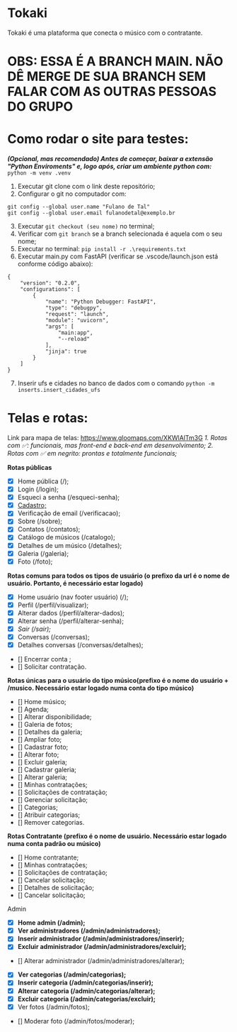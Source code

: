# Tokaki
Tokaki é uma plataforma que conecta o músico com o contratante. 

# OBS: ESSA É A BRANCH MAIN. NÃO DÊ MERGE DE SUA BRANCH SEM FALAR COM AS OUTRAS PESSOAS DO GRUPO

# Como rodar o site para testes:
_**(Opcional, mas recomendado) Antes de começar, baixar a extensão "Python Enviroments" e, logo após,  criar um ambiente python com:**_ ``` python -m venv .venv```
1. Executar git clone com o link deste repositório;
2. Configurar o git no computador com:
```
git config --global user.name "Fulano de Tal"
git config --global user.email fulanodetal@exemplo.br
```
3. Executar ```git checkout (seu nome)``` no terminal;
4. Verificar com ```git branch``` se a branch selecionada é aquela com o seu nome;
5. Executar no terminal: ```pip install -r .\requirements.txt```
6. Executar main.py com FastAPI (verificar se .vscode/launch.json está conforme código abaixo):
```
{
    "version": "0.2.0",
    "configurations": [
        {
            "name": "Python Debugger: FastAPI",
            "type": "debugpy",
            "request": "launch",
            "module": "uvicorn",
            "args": [
                "main:app",
                "--reload"
            ],
            "jinja": true
        }
    ]
}
```
7. Inserir ufs e cidades no banco de dados com o comando ``` python -m inserts.insert_cidades_ufs ```

# Telas e rotas: 

Link para mapa de telas: https://www.gloomaps.com/XKWlAlTm3G
_1. Rotas com ✅: funcionais, mas front-end e back-end em desenvolvimento;_
_2. Rotas com ✅ em negrito: prontas e totalmente funcionais;_

**Rotas públicas**
- [x] Home pública (/);
- [x] Login (/login);
- [x] Esqueci a senha (/esqueci-senha);
- [x] <a href=“https://tokaki.cachoeiro.es/cadastro“>Cadastro;</a>
- [x] Verificação de email (/verificacao);
- [x] Sobre (/sobre);
- [x] Contatos (/contatos);
- [x] Catálogo de músicos (/catalogo);
- [x] Detalhes de um músico (/detalhes);
- [x] Galeria (/galeria);
- [x] Foto (/foto);

**Rotas comuns para todos os tipos de usuário (o prefixo da url é o nome de usuário. Portanto, é necessário estar logado)**

- [x] Home usuário (nav footer usuário) (/);
- [x] Perfil (/perfil/visualizar);
- [x] Alterar dados (/perfil/alterar-dados);
- [x] Alterar senha (/perfil/alterar-senha);
- [x] _Sair (/sair);_
- [x] Conversas (/conversas);
- [x] Detalhes conversas (/conversas/detalhes);
- [] Encerrar conta ;
- [] Solicitar contratação.

**Rotas únicas para o usuário do tipo músico(prefixo é o nome do usuário + /musico. Necessário estar logado numa conta do tipo músico)**

- [] Home músico;
- [] Agenda;
- [] Alterar disponibilidade;
- [] Galeria de fotos;
- [] Detalhes da galeria;
- [] Ampliar foto;
- [] Сadastrar foto;
- [] Alterar foto;
- [] Excluir galeria;
- [] Cadastrar galeria;
- [] Alterar galeria;
- [] Minhas contratações;
- [] Solicitações de contratação;
- [] Gerenciar solicitação;
- [] Categorias;
- [] Atribuir categorias;
- [] Remover categorias.

**Rotas Contratante (prefixo é o nome de usuário. Necessário estar logado numa conta padrão ou músico)**

- [] Home contratante;
- [] Minhas contratações;
- [] Solicitações de contratação;
- [] Cancelar solicitação;
- [] Detalhes de solicitação;
- [] Cancelar solicitação;

Admin
- [x] **Home admin (/admin);**
- [x] **Ver administradores (/admin/administradores);**
- [x] **Inserir administrador (/admin/administradores/inserir);**
- [x] **Excluir administrador (/admin/administradores/excluir);**
- [] Alterar administrador (/admin/administradores/alterar);
- [x] **Ver categorias (/admin/categorias);**
- [x] **Inserir categoria (/admin/categorias/inserir);**
- [x] **Alterar categoria (/admin/categorias/alterar);**
- [x] **Excluir categoria (/admin/categorias/excluir);**
- [x] Ver fotos (/admin/fotos);
- [] Moderar foto (/admin/fotos/moderar);




